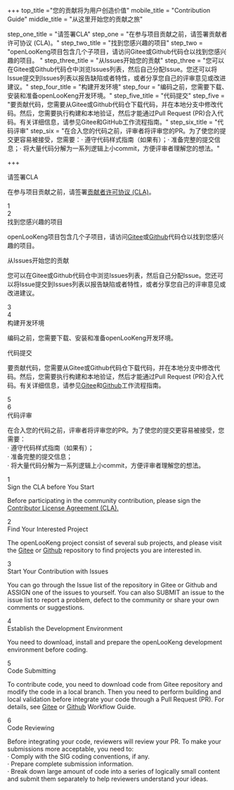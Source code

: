 +++
top_title ="您的贡献将为用户创造价值"
mobile_title = "Contribution Guide"
middle_title = "从这里开始您的贡献之旅"

step_one_title = "请签署CLA"
step_one = "在参与项目贡献之前，请签署贡献者许可协议 (CLA)。"
step_two_title = "找到您感兴趣的项目"
step_two = "openLooKeng项目包含几个子项目，请访问Gitee或Github代码仓以找到您感兴趣的项目。 "
step_three_title = "从Issues开始您的贡献"
step_three = "您可以在Gitee或Github代码仓中浏览Issues列表，然后自己分配Issue。您还可以将Issue提交到Issues列表以报告缺陷或者特性，或者分享您自己的评审意见或改进建议。"
step_four_title = "构建开发环境"
step_four = "编码之前，您需要下载、安装和准备openLooKeng开发环境。"
step_five_title = "代码提交"
step_five = "要贡献代码，您需要从Gitee或Github代码仓下载代码，并在本地分支中修改代码。然后，您需要执行构建和本地验证，然后才能通过Pull Request (PR)合入代码。有关详细信息，请参见Gitee和GitHub工作流程指南。"
step_six_title = "代码评审"
step_six = "在合入您的代码之前，评审者将评审您的PR。为了使您的提交更容易被接受，您需要：· 遵守代码样式指南（如果有）；· 准备完整的提交信息；· 将大量代码分解为一系列逻辑上小commit，方便评审者理解您的想法。"

+++
<!-- PC 向导模块-->
<div class="isPC maillist maillist-guidance">
    <div class="maillist-divider">
        <img src="../img/contribution/Group.png" alt="">
    </div>
    <div class="step-left">
        <div class="step-left-box">
            <span>请签署CLA</span>
            <p>在参与项目贡献之前，请签署<a href="/cla.html"  target="_blank">贡献者许可协议 (CLA)</a>。</p>
        </div>
        <div class="step-left-num">
            <span>1</span>
        </div>
        <div class="step-left-line"></div>
    </div>
    <div class="step-right">
        <div class="step-right-line"></div>
        <div class="step-right-num">
            <span>2</span>
        </div>
        <div class="step-right-box">
            <span>找到您感兴趣的项目</span>
            <p>openLooKeng项目包含几个子项目，请访问<a href="https://gitee.com/openlookeng"  target="_blank">Gitee</a>或<a href="https://github.com/openlookeng"  target="_blank">Github</a>代码仓以找到您感兴趣的项目。</p>
        </div>
    </div>
    <div class="step-left">
    <div class="step-left-box">
        <span>从Issues开始您的贡献</span>
        <p>您可以在Gitee或Github代码仓中浏览Issues列表，然后自己分配Issue。您还可以将Issue提交到Issues列表以报告缺陷或者特性，或者分享您自己的评审意见或改进建议。</p>
    </div>
    <div class="step-left-num">
        <span>3</span>
    </div>
    <div class="step-left-line"></div>
    </div>
    <div class="step-right">
        <div class="step-right-line"></div>
        <div class="step-right-num">
            <span>4</span>
        </div>
        <div class="step-right-box">
            <span>构建开发环境</span>
            <p>编码之前，您需要下载、安装和准备openLooKeng开发环境。</p>
        </div>
    </div>
    <div class="step-left">
        <div class="step-left-box">
            <span>代码提交</span>
            <p>要贡献代码，您需要从Gitee或Github代码仓下载代码，并在本地分支中修改代码。然后，您需要执行构建和本地验证，然后才能通过Pull Request (PR)合入代码。有关详细信息，请参见<a href="http://git.mydoc.io/?t=153749" target="_blank">Gitee</a>和<a href="https://help.github.com/en/github/collaborating-with-issues-and-pull-requests/about-pull-requests" target="_blank">Github</a>工作流程指南。</p>
        </div>
        <div class="step-left-num">
            <span>5</span>
        </div>
        <div class="step-left-line"></div>
    </div>
    <div class="step-right">
        <div class="step-right-line"></div>
        <div class="step-right-num">
            <span>6</span>
        </div>
        <div class="step-right-box">
            <span>代码评审</span>
            <p>在合入您的代码之前，评审者将评审您的PR。为了使您的提交更容易被接受，您需要：<br>· 遵守代码样式指南（如果有）；<br>· 准备完整的提交信息；<br>· 将大量代码分解为一系列逻辑上小commit，方便评审者理解您的想法。</p>
        </div>
    </div>
</div>

<!-- mobile 向导模块-->
<div class="isH5 maillist maillist-H5">
    <div class="maillist-H5-step">
        <div class="step-num">
            <span>1</span>
        </div>
        <div class="maillist-H5-description">
            <span>Sign the CLA before You Start</span>
            <p>Before participating in the community contribution, please sign the <a href="">Contributor License Agreement (CLA).</a></p>
        </div>
    </div>
    <div class="maillist-H5-step">
        <div class="step-num">
            <span>2</span>
        </div>
        <div class="maillist-H5-description">
            <span>Find Your Interested Project</span>
            <p>The openLooKeng project consist of several sub projects, and please visit the <a href="https://gitee.com/openlookeng">Gitee</a> or <a href="https://github.com/openlookeng">Github</a> repository to find projects you are interested in.</p>
        </div>
    </div>
    <div class="maillist-H5-step">
        <div class="step-num">
            <span>3</span>
        </div>
        <div class="maillist-H5-description">
            <span>Start Your Contribution with Issues</span>
            <p>You can go through the Issue list of the repository in Gitee or Github and ASSIGN one of the issues to yourself. You can also SUBMIT an issue to the issue list to report a problem, defect to the community or share your own comments or suggestions.</p>
        </div>
    </div>
    <div class="maillist-H5-step">
        <div class="step-num">
            <span>4</span>
        </div>
        <div class="maillist-H5-description">
            <span>Establish the Development Environment</span>
            <p>You need to download, install and prepare the openLooKeng development environment before coding.</p>
        </div>
    </div>
    <div class="maillist-H5-step">
        <div class="step-num">
            <span>5</span>
        </div>
        <div class="maillist-H5-description">
            <span>Code Submitting</span>
            <p>To contribute code, you need to download code from Gitee repository and modify the code in a local branch. Then you need to perform building and local validation before integrate your code through a Pull Request (PR). For details, see <a href="http://git.mydoc.io/?t=153749">Gitee</a> or <a href="https://help.github.com/en/github/collaborating-with-issues-and-pull-requests/about-pull-requests">Github</a> Workflow Guide.</p>
        </div>
    </div>
    <div class="maillist-H5-step">
        <div class="step-num">
            <span>6</span>
        </div>
        <div class="maillist-H5-description">
            <span>Code Reviewing</span>
            <p>Before integrating your code, reviewers will review your PR. To make your submissions more acceptable, you need to: <br>· Comply with the SIG coding conventions, if any. <br>· Prepare complete submission information. <br>· Break down large amount of code into a series of logically small content and submit them separately to help reviewers understand your ideas.</p>
        </div>
    </div>
</div>
